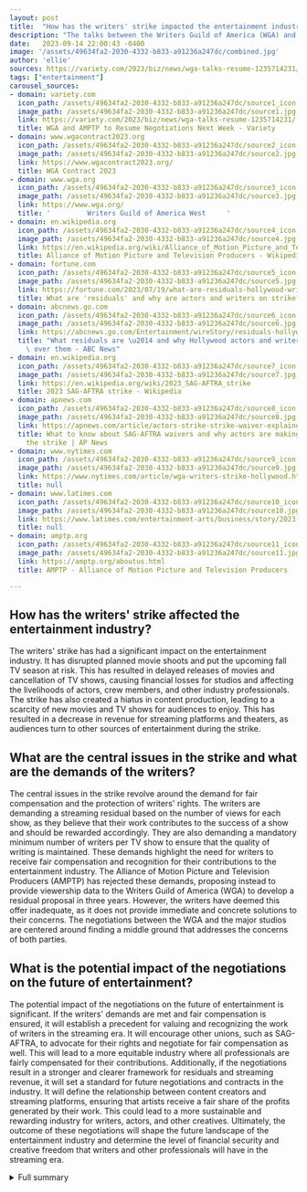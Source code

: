 ```yaml
---
layout: post
title:  "How has the writers' strike impacted the entertainment industry and what is the potential future impact?"
description: "The talks between the Writers Guild of America (WGA) and major studios to end the four-month-old writers strike are set to resume next week, with significant implications for the entertainment industry."
date:   2023-09-14 22:00:43 -0400
image: '/assets/49634fa2-2030-4332-b833-a91236a247dc/combined.jpg'
author: 'ellie'
sources: https://variety.com/2023/biz/news/wga-talks-resume-1235714231/ https://www.nytimes.com/article/wga-writers-strike-hollywood.html https://www.latimes.com/entertainment-arts/business/story/2023-08-01/writers-strike-actors-strike-negotiations-amptp-hollywood-labor https://www.wgacontract2023.org/ https://www.wga.org/ https://amptp.org/aboutus.html https://en.wikipedia.org/wiki/Alliance_of_Motion_Picture_and_Television_Producers https://fortune.com/2023/07/19/what-are-residuals-hollywood-writers-actors-strike-streaming/ https://abcnews.go.com/Entertainment/wireStory/residuals-hollywood-actors-writers-striking-101497038 https://en.wikipedia.org/wiki/2023_SAG-AFTRA_strike https://apnews.com/article/actors-strike-strike-waiver-explained-b2e192a3bbbcce7237c11d557e933477
tags: ["entertainment"]
carousel_sources:
- domain: variety.com
  icon_path: /assets/49634fa2-2030-4332-b833-a91236a247dc/source1_icon.jpg
  image_path: /assets/49634fa2-2030-4332-b833-a91236a247dc/source1.jpg
  link: https://variety.com/2023/biz/news/wga-talks-resume-1235714231/
  title: WGA and AMPTP to Resume Negotiations Next Week - Variety
- domain: www.wgacontract2023.org
  icon_path: /assets/49634fa2-2030-4332-b833-a91236a247dc/source2_icon.jpg
  image_path: /assets/49634fa2-2030-4332-b833-a91236a247dc/source2.jpg
  link: https://www.wgacontract2023.org/
  title: WGA Contract 2023
- domain: www.wga.org
  icon_path: /assets/49634fa2-2030-4332-b833-a91236a247dc/source3_icon.jpg
  image_path: /assets/49634fa2-2030-4332-b833-a91236a247dc/source3.jpg
  link: https://www.wga.org/
  title: '         Writers Guild of America West     '
- domain: en.wikipedia.org
  icon_path: /assets/49634fa2-2030-4332-b833-a91236a247dc/source4_icon.jpg
  image_path: /assets/49634fa2-2030-4332-b833-a91236a247dc/source4.jpg
  link: https://en.wikipedia.org/wiki/Alliance_of_Motion_Picture_and_Television_Producers
  title: Alliance of Motion Picture and Television Producers - Wikipedia
- domain: fortune.com
  icon_path: /assets/49634fa2-2030-4332-b833-a91236a247dc/source5_icon.jpg
  image_path: /assets/49634fa2-2030-4332-b833-a91236a247dc/source5.jpg
  link: https://fortune.com/2023/07/19/what-are-residuals-hollywood-writers-actors-strike-streaming/
  title: What are 'residuals' and why are actors and writers on strike? | Fortune
- domain: abcnews.go.com
  icon_path: /assets/49634fa2-2030-4332-b833-a91236a247dc/source6_icon.jpg
  image_path: /assets/49634fa2-2030-4332-b833-a91236a247dc/source6.jpg
  link: https://abcnews.go.com/Entertainment/wireStory/residuals-hollywood-actors-writers-striking-101497038
  title: "What residuals are \u2014 and why Hollywood actors and writers are striking\
    \ over them - ABC News"
- domain: en.wikipedia.org
  icon_path: /assets/49634fa2-2030-4332-b833-a91236a247dc/source7_icon.jpg
  image_path: /assets/49634fa2-2030-4332-b833-a91236a247dc/source7.jpg
  link: https://en.wikipedia.org/wiki/2023_SAG-AFTRA_strike
  title: 2023 SAG-AFTRA strike - Wikipedia
- domain: apnews.com
  icon_path: /assets/49634fa2-2030-4332-b833-a91236a247dc/source8_icon.jpg
  image_path: /assets/49634fa2-2030-4332-b833-a91236a247dc/source8.jpg
  link: https://apnews.com/article/actors-strike-strike-waiver-explained-b2e192a3bbbcce7237c11d557e933477
  title: What to know about SAG-AFTRA waivers and why actors are making movies during
    the strike | AP News
- domain: www.nytimes.com
  icon_path: /assets/49634fa2-2030-4332-b833-a91236a247dc/source9_icon.jpg
  image_path: /assets/49634fa2-2030-4332-b833-a91236a247dc/source9.jpg
  link: https://www.nytimes.com/article/wga-writers-strike-hollywood.html
  title: null
- domain: www.latimes.com
  icon_path: /assets/49634fa2-2030-4332-b833-a91236a247dc/source10_icon.jpg
  image_path: /assets/49634fa2-2030-4332-b833-a91236a247dc/source10.jpg
  link: https://www.latimes.com/entertainment-arts/business/story/2023-08-01/writers-strike-actors-strike-negotiations-amptp-hollywood-labor
  title: null
- domain: amptp.org
  icon_path: /assets/49634fa2-2030-4332-b833-a91236a247dc/source11_icon.jpg
  image_path: /assets/49634fa2-2030-4332-b833-a91236a247dc/source11.jpg
  link: https://amptp.org/aboutus.html
  title: AMPTP - Alliance of Motion Picture and Television Producers

---
```


## How has the writers' strike affected the entertainment industry?
The writers' strike has had a significant impact on the entertainment industry. It has disrupted planned movie shoots and put the upcoming fall TV season at risk. This has resulted in delayed releases of movies and cancellation of TV shows, causing financial losses for studios and affecting the livelihoods of actors, crew members, and other industry professionals. The strike has also created a hiatus in content production, leading to a scarcity of new movies and TV shows for audiences to enjoy. This has resulted in a decrease in revenue for streaming platforms and theaters, as audiences turn to other sources of entertainment during the strike.

## What are the central issues in the strike and what are the demands of the writers?
The central issues in the strike revolve around the demand for fair compensation and the protection of writers' rights. The writers are demanding a streaming residual based on the number of views for each show, as they believe that their work contributes to the success of a show and should be rewarded accordingly. They are also demanding a mandatory minimum number of writers per TV show to ensure that the quality of writing is maintained. These demands highlight the need for writers to receive fair compensation and recognition for their contributions to the entertainment industry. The Alliance of Motion Picture and Television Producers (AMPTP) has rejected these demands, proposing instead to provide viewership data to the Writers Guild of America (WGA) to develop a residual proposal in three years. However, the writers have deemed this offer inadequate, as it does not provide immediate and concrete solutions to their concerns. The negotiations between the WGA and the major studios are centered around finding a middle ground that addresses the concerns of both parties.

## What is the potential impact of the negotiations on the future of entertainment?
The potential impact of the negotiations on the future of entertainment is significant. If the writers' demands are met and fair compensation is ensured, it will establish a precedent for valuing and recognizing the work of writers in the streaming era. It will encourage other unions, such as SAG-AFTRA, to advocate for their rights and negotiate for fair compensation as well. This will lead to a more equitable industry where all professionals are fairly compensated for their contributions. Additionally, if the negotiations result in a stronger and clearer framework for residuals and streaming revenue, it will set a standard for future negotiations and contracts in the industry. It will define the relationship between content creators and streaming platforms, ensuring that artists receive a fair share of the profits generated by their work. This could lead to a more sustainable and rewarding industry for writers, actors, and other creatives. Ultimately, the outcome of these negotiations will shape the future landscape of the entertainment industry and determine the level of financial security and creative freedom that writers and other professionals will have in the streaming era.



<details>
  <summary>Full summary</summary>
<p>The Writers Guild of America (WGA) and major studios are scheduled to resume talks next week to end the four-month-old writers strike, which has had a profound impact on the entertainment industry. The strike, which began on May 2 and could potentially become the longest in WGA history if it continues past Oct. 4, has disrupted planned movie shoots and put the upcoming fall TV season at risk.</p>
<p>The WGA has requested a meeting with the Alliance of Motion Picture and Television Producers (AMPTP) in order to move negotiations forward. Both parties are working on scheduling a meeting for next week to restart negotiations, following their last session on Aug. 18. The inability to reach a resolution has had far-reaching consequences, including scrapped movie shoots and uncertainty surrounding the fall TV lineup.</p>
<p>One central issue in the strike is the writers' demand for a streaming residual based on the number of views for each show and a mandatory minimum number of writers per TV show. The AMPTP has rejected these demands, proposing instead to provide viewership data to the WGA to develop a residual proposal in three years. The stark contrast between the demands and offers highlights the significant gap between what writers are seeking and what studios are willing to offer. The WGA has deemed the latest offer from the studios inadequate, citing loopholes and limitations.</p>
<p>The ripple effect of the strike has extended to other unions in the industry, with SAG-AFTRA joining the strike on July 14. Members of SAG-AFTRA have joined writers on picket lines and halted film and TV productions nationwide in a show of solidarity. However, the AMPTP has not commenced talks with SAG-AFTRA since the start of the strike. The simultaneous strikes by Hollywood actors and screenwriters have further escalated the labor dispute.</p>
<p>The Hollywood writers' strike is the first of its kind since 2007, marking a significant moment in the industry. Representing 11,500 writers, the Writers Guild of America's negotiations for a new contract with major Hollywood studios have been eagerly anticipated. Writers argue that compensation has remained stagnant, and the current system is flawed. They emphasize the importance of residuals, which are long-term payments negotiated by unions, in securing fair compensation for their work.</p>
<p>The issue of residuals gains particular relevance in the context of the streaming era. While streaming companies do pay residuals, the amounts are often significantly lower compared to traditional network reruns. Writers and actors advocate for their fair share of the profits from successful shows, asserting that residuals should be tied to popularity. They propose a comprehensive plan for writers and actors to partake in streaming revenue. However, negotiations between SAG-AFTRA and the AMPTP in regard to residuals have encountered substantial challenges.</p>
<p>The impact of the strike and the residuals issue has been felt industry-wide. Most Hollywood film and television productions have been halted, affecting thousands of cast and crew members. Independent productions have reached agreements with SAG-AFTRA, allowing them to continue filming during the strike. However, the Writers Guild of America has not granted similar agreements as part of their own strike.</p>
<p>The ongoing labor dispute between the unions and major studios has created tension and uncertainty across the Hollywood landscape. The studios have faced criticism for their unwavering stance in negotiations, which has been perceived as undervaluing the profession of writing. The parties remain far apart on key issues such as streaming revenue, artificial intelligence, and minimum pay rates.</p>
<p>Amidst the challenges, there is a glimmer of hope for a resolution. Representatives from the Writers Guild of America and major studios have agreed to meet for the first time since the strike began. This meeting is seen as a possible breakthrough in the contentious standoff over streaming pay and other grievances. The studios remain committed to finding mutually beneficial agreements with both unions.</p>
<p>As negotiations resume, the Hollywood writers' strike and the intricacies surrounding residuals continue to captivate the industry. The outcome of these negotiations will have a long-lasting impact on the future of entertainment and the fair compensation of writers and actors in the era of streaming.</p>
</details>
